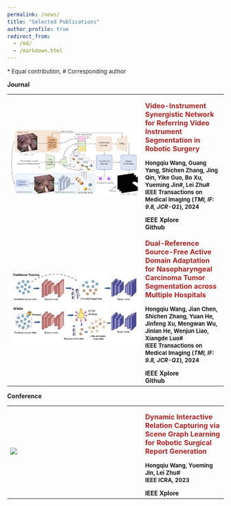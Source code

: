```yaml
---
permalink: /news/
title: "Selected Publications"
author_profile: true
redirect_from: 
  - /md/
  - /markdown.html
---
```



<font size=2>* Equal contribution, # Corresponding author</font>

<b>Journal<b>

<div>
  <table style="border-collapse: collapse; border: none;">
    
  <tr><td width="300" style="border: none;">
  <div class="col-sm-5 col-md-4 col-lg-4 col-xl-4 m-auto"><img class="img-pub shadow-pub" src="../images/2.png" width="400"></div>
  </td>
  <td style="border: none;">
  <div class="col align-self-center pub">
    <p class="pub-p" style="color: #B22222;"><font size=3><b>Video-Instrument Synergistic Network for Referring Video Instrument Segmentation in Robotic Surgery</b></font></p>
    <p class="pub-p"><font size=2><b>Hongqiu Wang</b>, Guang Yang, Shichen Zhang, Jing Qin, Yike Guo, Bo Xu, Yueming Jin#, Lei Zhu# <br>IEEE Transactions on Medical Imaging (<b><i>TMI, IF: 9.8, JCR-Q1</i></b>), 2024</font></p> 
    <a class="btn btn-primary" role="button" href="https://ieeexplore.ieee.org/abstract/document/10595513" target="_blank" style="text-decoration: none;">IEEE Xplore</a>&emsp;&emsp;
    <a class="btn btn-primary" role="button" href="https://github.com/whq-xxh/RSVIS" target="_blank" style="text-decoration: none;">Github</a>&emsp;&emsp;
  </div>
  </td></tr>
  
  <tr><td width="300" style="border: none;">
  <div class="col-sm-5 col-md-4 col-lg-4 col-xl-4 m-auto"><img class="img-pub shadow-pub" src="../images/3.png" width="400"></div>
  </td>
  <td style="border: none;">
  <div class="col align-self-center pub">
    <p class="pub-p" style="color: #B22222;"><font size=3><b>Dual-Reference Source-Free Active Domain Adaptation for Nasopharyngeal Carcinoma Tumor Segmentation across Multiple Hospitals</b></font></p>
    <p class="pub-p"><font size=2><b>Hongqiu Wang</b>, Jian Chen, Shichen Zhang, Yuan He, Jinfeng Xu, Mengwan Wu, Jinlan He, Wenjun Liao, Xiangde Luo# <br>IEEE Transactions on Medical Imaging (<b><i>TMI, IF: 9.8, JCR-Q1</i></b>), 2024</font></p> 
    <a class="btn btn-primary" role="button" href="https://ieeexplore.ieee.org/abstract/document/10553522" target="_blank" style="text-decoration: none;">IEEE Xplore</a>&emsp;&emsp;
    <a class="btn btn-primary" role="button" href="https://github.com/whq-xxh/SFADA-GTV-Seg" target="_blank" style="text-decoration: none;">Github</a>&emsp;&emsp;
  </div>
  </td></tr>
  
  </table>
</div>


<b>Conference<b>

<div>
  <table style="border-collapse: collapse; border: none;">
  <tr><td width="300" style="border: none;">
  <div class="col-sm-5 col-md-4 col-lg-4 col-xl-4 m-auto"><img class="img-pub shadow-pub" src="../images/1.png" width="400"></div>
  </td>
  <td style="border: none;">
  <div class="col align-self-center pub">
    <p class="pub-p" style="color: #B22222;"><font size=3><b>Dynamic Interactive Relation Capturing via Scene Graph Learning for Robotic Surgical Report Generation</b></font></p>
    <p class="pub-p"><font size=2><b>Hongqiu Wang</b>, Yueming Jin, Lei Zhu# <br>IEEE ICRA, 2023</font></p>
    <a class="btn btn-primary" role="button" href="https://ieeexplore.ieee.org/abstract/document/10160647/" target="_blank" style="text-decoration: none;">IEEE Xplore</a>&emsp;&emsp;
  </div>
  </td></tr>
    
  
  </table>
</div>


